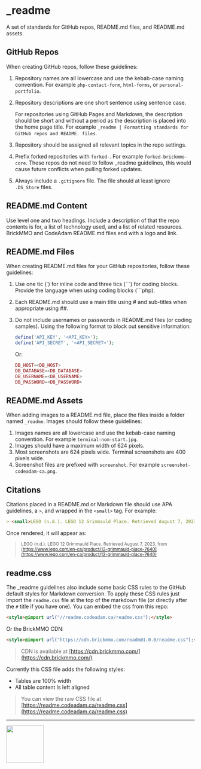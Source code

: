 # _readme

<style>@import url("//readme.codeadam.ca/readme.css");</style>

A set of standards for GitHub repos, README.md files, and README.md assets.

## GitHub Repos

When creating GitHub repos, follow these guidelines:

1. Repository names are all lowercase and use the kebab-case naming convention. For example `php-contact-form`, `html-forms`, or `personal-portfolio`.
2. Repository descriptions are one short sentence using sentence case.

    For repositories using GitHub Pages and Markdown, the description should be short and without a period as the description is placed into the home page title. For example `_readme | Formatting standards for GitHub repos and README. files`.

3. Repository should be assigned all relevant topics in the repo settings.
4. Prefix forked repositories with `forked-`. For example `forked-brickmmo-core`. These repos do not need to follow _readme guidelines, this would cause future conflicts when pulling forked updates.
   
5. Always include a `.gitignore` file. The file should at least ignore `.DS_Store` files.

## README.md Content

Use level one and two headings. Include a description of that the repo contents is for, a list of technology used, and a list of related resources. BrickMMO and CodeAdam README.md files end with a logo and link. 

## README.md Files

When creating README.md files for your GitHub repositories, follow these guidelines:

1. Use one tic (\`) for inline code and three tics (\`\`\`) for coding blocks. Provide the language when using coding blocks (\`\`\`php).
2. Each README.md should use a main title using # and sub-titles when appropriate using ##.
3. Do not include usernames or passwords in README.md files (or coding samples). Using the following format to block out sensitive information:

    ```php
    define('API_KEY', '<API_KEY>');
    define('API_SECRET', '<API_SECRET>');
    ```

    Or:

    ```php
    DB_HOST=<DB_HOST>
    DB_DATABASE=<DB_DATABASE>
    DB_USERNAME=<DB_USERNAME>
    DB_PASSWORD=<DB_PASSWORD>
    ```
    
## README.md Assets

When adding images to a README.md file, place the files inside a folder named `_readme`. Images should follow these guidelines:

1. Images names are all lowercase and use the kebab-case naming convention. For example `terminal-nom-start.jpg`.
2. Images should have a maximum width of 624 pixels.
3. Most screenshots are 624 pixels wide. Terminal screenshots are 400 pixels wide. 
4. Screenshot files are prefixed with `screenshot`. For example `screenshot-codeadam-ca.png`.

## Citations

Citations placed in a README.md or Markdown file should use APA guidelines, a `>`, and wrapped in the `<small>` tag. For example:

```markdown
> <small>LEGO (n.d.). LEGO 12 Grimmauld Place. Retrieved August 7, 2023, from [https://www.lego.com/en-ca/product/12-grimmauld-place-7640](https://www.lego.com/en-ca/product/12-grimmauld-place-7640)</small>
```

Once rendered, it will appear as:

> <small>LEGO (n.d.). LEGO 12 Grimmauld Place. Retrieved August 7, 2023, from [https://www.lego.com/en-ca/product/12-grimmauld-place-7640](https://www.lego.com/en-ca/product/12-grimmauld-place-7640)</small>

## readme.css

The _readme guidelines also include some basic CSS rules to the GitHub default styles for Markdown conversion. To apply these CSS rules just import the `readme.css` file at the top of the markdown file (or directly after the `#` title if you have one). You can embed the css from this repo:

```html
<style>@import url("//readme.codeadam.ca/readme.css");</style>
```

Or the BrickMMO CDN:

```html
<style>@import url("https://cdn.brickmmo.com/readm@1.0.0/readme.css");</style>
```

> CDN is available at [https://cdn.brickmmo.com/](https://cdn.brickmmo.com/)

Currently this CSS file adds the following styles:

- Tables are 100% width
- All table content ls left aligned

> You can view the raw CSS file at  
> [https://readme.codeadam.ca/readme.css](https://readme.codeadam.ca/readme.css)

---

<a href="https://codeadam.ca">
<img src="https://cdn.codeadam.ca/images@1.0.0/codeadam-logo-coloured-horizontal.png" width="100">
</a>
